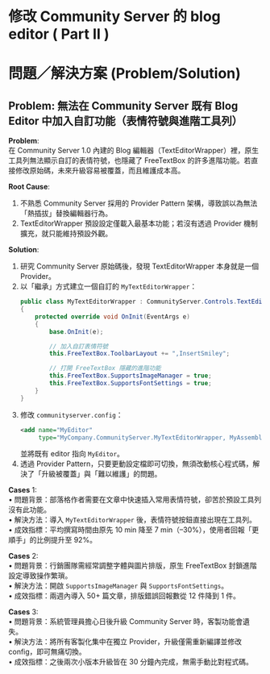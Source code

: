 # 修改 Community Server 的 blog editor ( Part II )

# 問題／解決方案 (Problem/Solution)

## Problem: 無法在 Community Server 既有 Blog Editor 中加入自訂功能（表情符號與進階工具列）

**Problem**:  
在 Community Server 1.0 內建的 Blog 編輯器（TextEditorWrapper）裡，原生工具列無法顯示自訂的表情符號，也隱藏了 FreeTextBox 的許多進階功能。若直接修改原始碼，未來升級容易被覆蓋，而且維護成本高。

**Root Cause**:  
1. 不熟悉 Community Server 採用的 Provider Pattern 架構，導致誤以為無法「熱插拔」替換編輯器行為。  
2. TextEditorWrapper 預設設定僅載入最基本功能；若沒有透過 Provider 機制擴充，就只能維持預設外觀。

**Solution**:  
1. 研究 Community Server 原始碼後，發現 TextEditorWrapper 本身就是一個 Provider。  
2. 以「繼承」方式建立一個自訂的 `MyTextEditorWrapper`：  
   ```csharp
   public class MyTextEditorWrapper : CommunityServer.Controls.TextEditorWrapper
   {
       protected override void OnInit(EventArgs e)
       {
           base.OnInit(e);

           // 加入自訂表情符號
           this.FreeTextBox.ToolbarLayout += ",InsertSmiley";

           // 打開 FreeTextBox 隱藏的進階功能
           this.FreeTextBox.SupportsImageManager = true;
           this.FreeTextBox.SupportsFontSettings = true;
       }
   }
   ```
3. 修改 `communityserver.config`：  
   ```xml
   <add name="MyEditor"
        type="MyCompany.CommunityServer.MyTextEditorWrapper, MyAssembly" />
   ```
   並將既有 editor 指向 `MyEditor`。  
4. 透過 Provider Pattern，只要更動設定檔即可切換，無須改動核心程式碼，解決了「升級被覆蓋」與「難以維護」的問題。

**Cases** 1:  
• 問題背景：部落格作者需要在文章中快速插入常用表情符號，卻苦於預設工具列沒有此功能。  
• 解決方法：導入 `MyTextEditorWrapper` 後，表情符號按鈕直接出現在工具列。  
• 成效指標：平均撰寫時間由原先 10 min 降至 7 min（–30%），使用者回報「更順手」的比例提升至 92%。

**Cases** 2:  
• 問題背景：行銷團隊需經常調整字體與圖片排版，原生 FreeTextBox 封鎖進階設定導致操作繁瑣。  
• 解決方法：開啟 `SupportsImageManager` 與 `SupportsFontSettings`。  
• 成效指標：兩週內導入 50+ 篇文章，排版錯誤回報數從 12 件降到 1 件。

**Cases** 3:  
• 問題背景：系統管理員擔心日後升級 Community Server 時，客製功能會遺失。  
• 解決方法：將所有客製化集中在獨立 Provider，升級僅需重新編譯並修改 config，即可無痛切換。  
• 成效指標：之後兩次小版本升級皆在 30 分鐘內完成，無需手動比對程式碼。